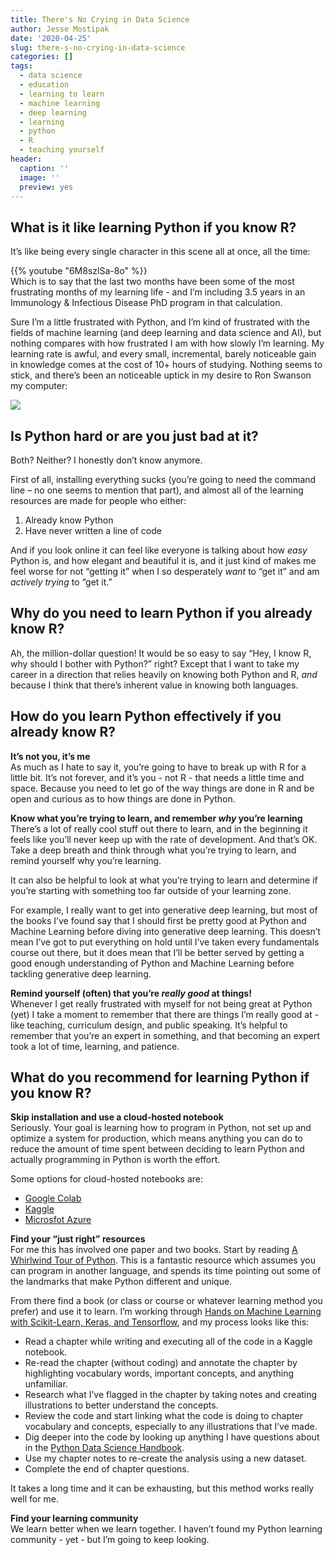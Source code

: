 ```yaml
---
title: There's No Crying in Data Science
author: Jesse Mostipak
date: '2020-04-25'
slug: there-s-no-crying-in-data-science
categories: []
tags:
  - data science
  - education
  - learning to learn
  - machine learning
  - deep learning
  - learning
  - python
  - R
  - teaching yourself
header:
  caption: ''
  image: ''
  preview: yes
---
```


## What is it like learning Python if you know R?

It’s like being every single character in this scene all at once, all the time:

{{% youtube "6M8szlSa-8o" %}}
</br>
Which is to say that the last two months have been some of the most frustrating months of my learning life - and I’m including 3.5 years in an Immunology & Infectious Disease PhD program in that calculation.

Sure I’m a little frustrated with Python, and I’m kind of frustrated with the fields of machine learning (and deep learning and data science and AI), but nothing compares with how frustrated I am with how slowly I’m learning.
My learning rate is awful, and every small, incremental, barely noticeable gain in knowledge comes at the cost of 10+ hours of studying.
Nothing seems to stick, and there’s been an noticeable uptick in my desire to Ron Swanson my computer:

![](https://media.giphy.com/media/5eFp76zhsq3uw/giphy.gif)

## Is Python hard or are you just bad at it?

Both?
Neither?
I honestly don’t know anymore.

First of all, installing everything sucks (you’re going to need the command line – no one seems to mention that part), and almost all of the learning resources are made for people who either:

1.  Already know Python
2.  Have never written a line of code

And if you look online it can feel like everyone is talking about how *easy* Python is, and how elegant and beautiful it is, and it just kind of makes me feel worse for not “getting it” when I so desperately *want* to “get it” and am *actively trying* to “get it.”

## Why do you need to learn Python if you already know R?

Ah, the million-dollar question!
It would be so easy to say “Hey, I know R, why should I bother with Python?” right?
Except that I want to take my career in a direction that relies heavily on knowing both Python and R, *and* because I think that there’s inherent value in knowing both languages.

## How do you learn Python effectively if you already know R?

**It’s not you, it’s me**  
As much as I hate to say it, you’re going to have to break up with R for a little bit.
It’s not forever, and it’s you - not R - that needs a little time and space.
Because you need to let go of the way things are done in R and be open and curious as to how things are done in Python.

**Know what you’re trying to learn, and remember *why* you’re learning**  
There’s a lot of really cool stuff out there to learn, and in the beginning it feels like you’ll never keep up with the rate of development.
And that’s OK.
Take a deep breath and think through what you’re trying to learn, and remind yourself why you’re learning.

It can also be helpful to look at what you’re trying to learn and determine if you’re starting with something too far outside of your learning zone.

For example, I really want to get into generative deep learning, but most of the books I’ve found say that I should first be pretty good at Python and Machine Learning before diving into generative deep learning.
This doesn’t mean I’ve got to put everything on hold until I’ve taken every fundamentals course out there, but it does mean that I’ll be better served by getting a good enough understanding of Python and Machine Learning before tackling generative deep learning.

**Remind yourself (often) that you’re *really good* at things!**  
Whenever I get really frustrated with myself for not being great at Python (yet) I take a moment to remember that there are things I’m really good at - like teaching, curriculum design, and public speaking.
It’s helpful to remember that you’re an expert in something, and that becoming an expert took a lot of time, learning, and patience.

## What do you recommend for learning Python if you know R?

**Skip installation and use a cloud-hosted notebook**  
Seriously.
Your goal is learning how to program in Python, not set up and optimize a system for production, which means anything you can do to reduce the amount of time spent between deciding to learn Python and actually programming in Python is worth the effort.

Some options for cloud-hosted notebooks are:

-   [Google Colab](https://colab.research.google.com/notebooks/intro.ipynb#scrollTo=GJBs_flRovLc)
-   [Kaggle](https://www.kaggle.com/notebooks)
-   [Microsfot Azure](https://notebooks.azure.com/)

**Find your “just right” resources**  
For me this has involved one paper and two books.
Start by reading [A Whirlwind Tour of Python](https://jakevdp.github.io/WhirlwindTourOfPython/). This is a fantastic resource which assumes you can program in another language, and spends its time pointing out some of the landmarks that make Python different and unique.

From there find a book (or class or course or whatever learning method you prefer) and use it to learn.
I’m working through [Hands on Machine Learning with Scikit-Learn, Keras, and Tensorflow](https://www.lpsm.paris/pageperso/has/source/Hand-on-ML.pdf), and my process looks like this:

-   Read a chapter while writing and executing all of the code in a Kaggle notebook.
-   Re-read the chapter (without coding) and annotate the chapter by highlighting vocabulary words, important concepts, and anything unfamiliar.
-   Research what I’ve flagged in the chapter by taking notes and creating illustrations to better understand the concepts.
-   Review the code and start linking what the code is doing to chapter vocabulary and concepts, especially to any illustrations that I’ve made.
-   Dig deeper into the code by looking up anything I have questions about in the [Python Data Science Handbook](https://jakevdp.github.io/PythonDataScienceHandbook/).
-   Use my chapter notes to re-create the analysis using a new dataset.
-   Complete the end of chapter questions.

It takes a long time and it can be exhausting, but this method works really well for me.

**Find your learning community**  
We learn better when we learn together.
I haven’t found my Python learning community - yet - but I’m going to keep looking.
